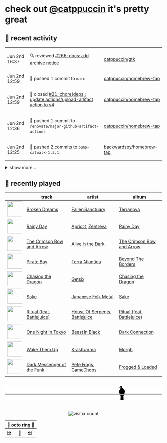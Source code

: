 # check out [@catppuccin](https://github.com/catppuccin) it's pretty great

## 📅 recent activity

<!-- SCRIPT:REPLACE:GITHUB -->
<table>
<tbody>
<tr>
<td><span title='2024-06-02T16:37:18+00:00'>Jun 2nd 16:37</span></td>
<td>

🔍 reviewed [#266: docs: add archive notice](https://github.com/catppuccin/gtk/pull/266)

</td>
<td>

[catppuccin/gtk](https://github.com/catppuccin/gtk)

</td>
</tr>
<tr>
<td><span title='2024-06-02T12:59:07+00:00'>Jun 2nd 12:59</span></td>
<td>

🚢 pushed 1 commit to `main`

</td>
<td>

[catppuccin/homebrew-tap](https://github.com/catppuccin/homebrew-tap)

</td>
</tr>
<tr>
<td><span title='2024-06-02T12:59:07+00:00'>Jun 2nd 12:59</span></td>
<td>

🎉 closed [#21: chore(deps): update actions/upload-artifact action to v4](https://github.com/catppuccin/homebrew-tap/pull/21)

</td>
<td>

[catppuccin/homebrew-tap](https://github.com/catppuccin/homebrew-tap)

</td>
</tr>
<tr>
<td><span title='2024-06-02T12:36:17+00:00'>Jun 2nd 12:36</span></td>
<td>

🚢 pushed 1 commit to `renovate/major-github-artifact-actions`

</td>
<td>

[catppuccin/homebrew-tap](https://github.com/catppuccin/homebrew-tap)

</td>
</tr>
<tr>
<td><span title='2024-06-02T12:25:33+00:00'>Jun 2nd 12:25</span></td>
<td>

🚢 pushed 2 commits to `bump-catwalk-1.3.1`

</td>
<td>

[backwardspy/homebrew-tap](https://github.com/backwardspy/homebrew-tap)

</td>
</tr>
</tbody>
</table>

<details>
<summary>show more...</summary>
<table>
<tbody>
<tr>
<td><span title='2024-06-02T12:24:58+00:00'>Jun 2nd 12:24</span></td>
<td>

🚢 pushed 1 commit to `main`

</td>
<td>

[catppuccin/homebrew-tap](https://github.com/catppuccin/homebrew-tap)

</td>
</tr>
<tr>
<td><span title='2024-06-02T12:16:25+00:00'>Jun 2nd 12:16</span></td>
<td>

🚀 opened [#27: catwalk 1.3.1](https://github.com/catppuccin/homebrew-tap/pull/27)

</td>
<td>

[catppuccin/homebrew-tap](https://github.com/catppuccin/homebrew-tap)

</td>
</tr>
<tr>
<td><span title='2024-06-02T12:11:43+00:00'>Jun 2nd 12:11</span></td>
<td>

🚢 pushed 1 commit to `main`

</td>
<td>

[catppuccin/homebrew-tap](https://github.com/catppuccin/homebrew-tap)

</td>
</tr>
<tr>
<td><span title='2024-06-02T11:56:12+00:00'>Jun 2nd 11:56</span></td>
<td>

🚢 pushed 1 commit to `main`

</td>
<td>

[catppuccin/homebrew-tap](https://github.com/catppuccin/homebrew-tap)

</td>
</tr>
<tr>
<td><span title='2024-06-01T21:18:52+00:00'>Jun 1st 21:18</span></td>
<td>

🚢 pushed 1 commit to `main`

</td>
<td>

[backwardspy/dots](https://github.com/backwardspy/dots)

</td>
</tr>
<tr>
<td><span title='2024-05-31T08:55:59+00:00'>May 31st 08:55</span></td>
<td>

🚀 opened [#9: refactor: simplify boolean logic in whiskers prop check](https://github.com/uncenter/purr/pull/9)

</td>
<td>

[uncenter/purr](https://github.com/uncenter/purr)

</td>
</tr>
<tr>
<td><span title='2024-05-31T08:12:04+00:00'>May 31st 08:12</span></td>
<td>

🚢 pushed 1 commit to `main`

</td>
<td>

[catppuccin/whoogle](https://github.com/catppuccin/whoogle)

</td>
</tr>
<tr>
<td><span title='2024-05-31T08:12:03+00:00'>May 31st 08:12</span></td>
<td>

🎉 closed [#1: build: use whiskers](https://github.com/catppuccin/whoogle/pull/1)

</td>
<td>

[catppuccin/whoogle](https://github.com/catppuccin/whoogle)

</td>
</tr>
<tr>
<td><span title='2024-05-31T08:10:18+00:00'>May 31st 08:10</span></td>
<td>

🚢 pushed 1 commit to `main`

</td>
<td>

[catppuccin/geany](https://github.com/catppuccin/geany)

</td>
</tr>
<tr>
<td><span title='2024-05-31T08:10:17+00:00'>May 31st 08:10</span></td>
<td>

🎉 closed [#5: refactor: use whiskers](https://github.com/catppuccin/geany/pull/5)

</td>
<td>

[catppuccin/geany](https://github.com/catppuccin/geany)

</td>
</tr>
<tr>
<td><span title='2024-05-31T08:09:09+00:00'>May 31st 08:09</span></td>
<td>

🚢 pushed 1 commit to `main`

</td>
<td>

[catppuccin/warp](https://github.com/catppuccin/warp)

</td>
</tr>
<tr>
<td><span title='2024-05-31T08:09:08+00:00'>May 31st 08:09</span></td>
<td>

🎉 closed [#8: build: use whiskers](https://github.com/catppuccin/warp/pull/8)

</td>
<td>

[catppuccin/warp](https://github.com/catppuccin/warp)

</td>
</tr>
<tr>
<td><span title='2024-05-31T08:08:58+00:00'>May 31st 08:08</span></td>
<td>

🚢 pushed 1 commit to `main`

</td>
<td>

[catppuccin/k9s](https://github.com/catppuccin/k9s)

</td>
</tr>
<tr>
<td><span title='2024-05-31T08:08:57+00:00'>May 31st 08:08</span></td>
<td>

🎉 closed [#9: refactor: use whiskers](https://github.com/catppuccin/k9s/pull/9)

</td>
<td>

[catppuccin/k9s](https://github.com/catppuccin/k9s)

</td>
</tr>
</tbody>
</table>
</details>
<!-- SCRIPT:REPLACE:GITHUB -->

## 🎵 recently played

<!-- SCRIPT:REPLACE:SPOTIFY -->
| | track | artist | album |
| - | - | - | - |
| <img src="https://i.scdn.co/image/ab67616d000048513e07e97e2f48912393a64268" width="48" height="48"> | [Broken Dreams](https://open.spotify.com/track/0Q3Rs36yTFPHCItzgKSYrV) | [Fallen Sanctuary](https://open.spotify.com/artist/271v3QDZQPWL1htp4LieqS) | [Terranova](https://open.spotify.com/track/0Q3Rs36yTFPHCItzgKSYrV) |
| <img src="https://i.scdn.co/image/ab67616d000048514054f3f58f4a638b09d72665" width="48" height="48"> | [Rainy Day](https://open.spotify.com/track/4BKauR3MkJzoL8sqDlecqr) | [Apricot](https://open.spotify.com/artist/6NRq9Jjl3tWeMHYI2XFlEc), [Zentreya](https://open.spotify.com/artist/76TO57vydFh7R4BuYjr0FC) | [Rainy Day](https://open.spotify.com/track/4BKauR3MkJzoL8sqDlecqr) |
| <img src="https://i.scdn.co/image/ab67616d000048514f0c03c3439f0dbd240257ba" width="48" height="48"> | [The Crimson Bow and Arrow](https://open.spotify.com/track/3Up4dkjXHpM0alQA3xVvLQ) | [Alive in the Dark](https://open.spotify.com/artist/64XLhHWZuyZrGInPx3QOZl) | [The Crimson Bow and Arrow](https://open.spotify.com/track/3Up4dkjXHpM0alQA3xVvLQ) |
| <img src="https://i.scdn.co/image/ab67616d00004851acea212a1c4840978c2de6e3" width="48" height="48"> | [Pirate Bay](https://open.spotify.com/track/4g7vvZHhFDmqgC9UCjVbUC) | [Terra Atlantica](https://open.spotify.com/artist/2jjCMNei7oJGKMal41tAZE) | [Beyond The Borders](https://open.spotify.com/track/4g7vvZHhFDmqgC9UCjVbUC) |
| <img src="https://i.scdn.co/image/ab67616d00004851e1f1b54edede5d4f9ba2315e" width="48" height="48"> | [Chasing the Dragon](https://open.spotify.com/track/1aVQzYOOqpwnssCHTWrvPA) | [Getsix](https://open.spotify.com/artist/4IeW6F11KCYzci40UXdJm8) | [Chasing the Dragon](https://open.spotify.com/track/1aVQzYOOqpwnssCHTWrvPA) |
| <img src="https://i.scdn.co/image/ab67616d000048517c965419b9dbf77fde310a99" width="48" height="48"> | [Sake](https://open.spotify.com/track/4yNCujzEEtxUVj2lf7vio7) | [Japanese Folk Metal](https://open.spotify.com/artist/6YOGTdWfD1lSLhDia7Z9xW) | [Sake](https://open.spotify.com/track/4yNCujzEEtxUVj2lf7vio7) |
| <img src="https://i.scdn.co/image/ab67616d00004851355d6257b469c1a51e4de8f5" width="48" height="48"> | [Ritual (feat. Battlejuice)](https://open.spotify.com/track/0a8ezUkdc2gudSx2MrWWfV) | [House Of Serpents](https://open.spotify.com/artist/2OEyrT84yZKublGo1Ct8UI), [Battlejuice](https://open.spotify.com/artist/43mQHOuf0HLB5wIdZ3cgNp) | [Ritual (feat. Battlejuice)](https://open.spotify.com/track/0a8ezUkdc2gudSx2MrWWfV) |
| <img src="https://i.scdn.co/image/ab67616d00004851913a6d7587d853e1dd4c1580" width="48" height="48"> | [One Night In Tokyo](https://open.spotify.com/track/2TZtQt10Ajm3wB4MoqluZj) | [Beast In Black](https://open.spotify.com/artist/0rEuaTPLMhlViNCJrg3NEH) | [Dark Connection](https://open.spotify.com/track/2TZtQt10Ajm3wB4MoqluZj) |
| <img src="https://i.scdn.co/image/ab67616d00004851078770c793dbef383ba81edd" width="48" height="48"> | [Wake Them Up](https://open.spotify.com/track/3wDHKcnL4pAsbpJMxJ5hJW) | [Krashkarma](https://open.spotify.com/artist/7egjqIYeAxBmnkYvF1eL33) | [Morph](https://open.spotify.com/track/3wDHKcnL4pAsbpJMxJ5hJW) |
| <img src="https://i.scdn.co/image/ab67616d000048513741995b43df50be24dbb7eb" width="48" height="48"> | [Dark Messenger of the Funk](https://open.spotify.com/track/5HhjmicUKMukc2GVWuEGBT) | [Pete Frogs](https://open.spotify.com/artist/1Pd1tovnVCRIhp66cjzKpV), [GameChops](https://open.spotify.com/artist/1T7zBkQCOCacKjbnmFX7cp) | [Frogged & Loaded](https://open.spotify.com/track/5HhjmicUKMukc2GVWuEGBT) |

<!-- SCRIPT:REPLACE:SPOTIFY -->

<br>

<div align="center">

<picture>
    <source media="(prefers-color-scheme: light)" srcset="assets/pigeon-light.svg">
    <source media="(prefers-color-scheme: dark)" srcset="assets/pigeon-dark.svg">
    <img alt="pigeon sitting on a wire" src="assets/pigeon-light.svg">
</picture>

<br>
<br>

![visitor count](https://profile-counter.glitch.me/backwardspy/count.svg)

<table>
    <thead>
        <th colspan="3"><a href="https://octo-ring.com">🐙 octo ring 🐙</a></th>
    </thead>
    <tbody>
        <td><a href="https://octo-ring.com/p/backwardspy/prev">⏮️</a></td>
        <td><a href="https://octo-ring.com/p/backwardspy/random">🔀</a></td>
        <td><a href="https://octo-ring.com/p/backwardspy/next">⏭️</a></td>
    </tbody>
</table>

</div>
